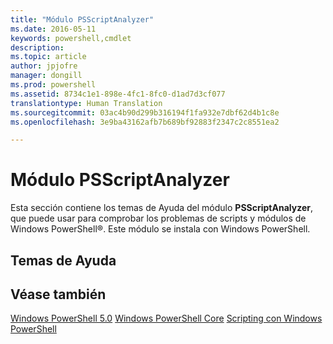 ```yaml
---
title: "Módulo PSScriptAnalyzer"
ms.date: 2016-05-11
keywords: powershell,cmdlet
description: 
ms.topic: article
author: jpjofre
manager: dongill
ms.prod: powershell
ms.assetid: 8734c1e1-898e-4fc1-8fc0-d1ad7d3cf077
translationtype: Human Translation
ms.sourcegitcommit: 03ac4b90d299b316194f1fa932e7dbf62d4b1c8e
ms.openlocfilehash: 3e9ba43162afb7b689bf92883f2347c2c8551ea2

---
```


# Módulo PSScriptAnalyzer
Esta sección contiene los temas de Ayuda del módulo **PSScriptAnalyzer**, que puede usar para comprobar los problemas de scripts y módulos de Windows PowerShell®. Este módulo se instala con Windows PowerShell.

## Temas de Ayuda

## Véase también
[Windows PowerShell 5.0](Windows-PowerShell-5.0.md)
[Windows PowerShell Core](https://technet.microsoft.com/en-us/library/4b75f1e4-f327-48f3-92ab-bf5435094d41)
[Scripting con Windows PowerShell](../../getting-started/fundamental/Scripting-with-Windows-PowerShell.md)




<!--HONumber=Aug16_HO3-->


